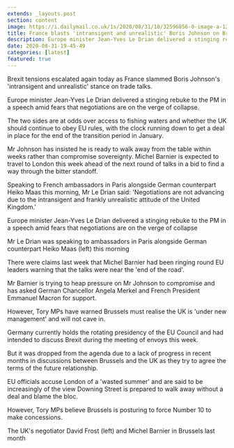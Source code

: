 ```yaml
---
extends: _layouts.post
section: content
image: https://i.dailymail.co.uk/1s/2020/08/31/10/32596856-0-image-a-12_1598866815641.jpg 
title: France blasts 'intransigent and unrealistic' Boris Johnson on Brexit 
description: Europe minister Jean-Yves Le Drian delivered a stinging rebuke to the PM in a speech amid fears that negotiations are on the verge of collapse. 
date: 2020-08-31-19-45-49 
categories: [latest] 
featured: true 
--- 
```

Brexit tensions escalated again today as France slammed Boris Johnson's 'intransigent and unrealistic' stance on trade talks.

Europe minister Jean-Yves Le Drian delivered a stinging rebuke to the PM in a speech amid fears that negotiations are on the verge of collapse.

The two sides are at odds over access to fishing waters and whether the UK should continue to obey EU rules, with the clock running down to get a deal in place for the end of the transition period in January.

Mr Johnson has insisted he is ready to walk away from the table within weeks rather than compromise sovereignty. Michel Barnier is expected to travel to London this week ahead of the next round of talks in a bid to find a way through the bitter standoff. 

Speaking to French ambassadors in Paris alongside German counterpart Heiko Maas this morning, Mr Le Drian said: 'Negotiations are not advancing due to the intransigent and frankly unrealistic attitude of the United Kingdom.'

Europe minister Jean-Yves Le Drian delivered a stinging rebuke to the PM in a speech amid fears that negotiations are on the verge of collapse

Mr Le Drian was speaking to ambassadors in Paris alongside German counterpart Heiko Maas (left) this morning

There were claims last week that Michel Barnier had been ringing round EU leaders warning that the talks were near the 'end of the road'.

Mr Barnier is trying to heap pressure on Mr Johnson to compromise and has asked German Chancellor Angela Merkel and French President Emmanuel Macron for support.

However, Tory MPs have warned Brussels must realise the UK is 'under new management' and will not cave in.  

Germany currently holds the rotating presidency of the EU Council and had intended to discuss Brexit during the meeting of envoys this week.

But it was dropped from the agenda due to a lack of progress in recent months in discussions between Brussels and the UK as they try to agree the terms of the future relationship.

EU officials accuse London of a 'wasted summer' and are said to be increasingly of the view Downing Street is prepared to walk away without a deal and blame the bloc.

However, Tory MPs believe Brussels is posturing to force Number 10 to make concessions. 

The UK's negotiator David Frost (left) and Michel Barnier in Brussels last month

